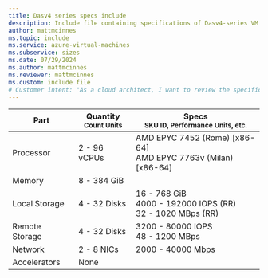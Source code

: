 ```yaml
---
title: Dasv4 series specs include
description: Include file containing specifications of Dasv4-series VM sizes.
author: mattmcinnes
ms.topic: include
ms.service: azure-virtual-machines
ms.subservice: sizes
ms.date: 07/29/2024
ms.author: mattmcinnes
ms.reviewer: mattmcinnes
ms.custom: include file
# Customer intent: "As a cloud architect, I want to review the specifications of Dasv4-series VMs, so that I can select the appropriate VM sizes for my workloads based on performance and resource requirements."
---
```

| Part | Quantity <br><sup>Count Units | Specs <br><sup>SKU ID, Performance Units, etc.  |
|---|---|---|
| Processor      | 2 - 96 vCPUs       | AMD EPYC 7452 (Rome) [x86-64] <br>AMD EPYC 7763v (Milan) [x86-64]                               |
| Memory         | 8 - 384 GiB          |                                  |
| Local Storage  | 4 - 32 Disks           | 16 - 768 GiB <br>4000 - 192000 IOPS (RR) <br>32 - 1020 MBps (RR)                               |
| Remote Storage | 4 - 32 Disks    | 3200 - 80000 IOPS <br>48 - 1200 MBps   |
| Network        | 2 - 8 NICs          | 2000 - 40000 Mbps                          |
| Accelerators   | None              |                                   |
